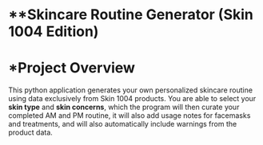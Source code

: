 # **Skincare Routine Generator (Skin 1004 Edition)

# *Project Overview

This python application generates your own personalized skincare routine using data exclusively from Skin 1004 products.
You are able to select your **skin type** and **skin concerns**, which the program will then curate your completed AM and PM routine, it will also add usage notes for facemasks and treatments, and will also automatically include warnings from the product data.
